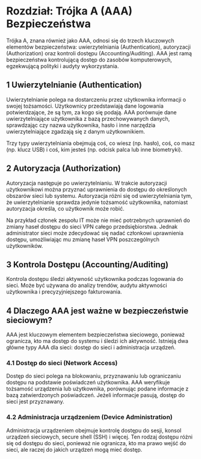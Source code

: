 # Rozdział: Trójka A (AAA) Bezpieczeństwa

Trójka A, znana również jako AAA, odnosi się do trzech kluczowych elementów bezpieczeństwa: uwierzytelniania (Authentication), autoryzacji (Authorization) oraz kontroli dostępu (Accounting/Auditing). AAA jest ramą bezpieczeństwa kontrolującą dostęp do zasobów komputerowych, egzekwującą polityki i audyty wykorzystania.

## 1 Uwierzytelnianie (Authentication)

Uwierzytelnianie polega na dostarczeniu przez użytkownika informacji o swojej tożsamości. Użytkownicy przedstawiają dane logowania potwierdzające, że są tym, za kogo się podają. AAA porównuje dane uwierzytelniające użytkownika z bazą przechowywanych danych, sprawdzając czy nazwa użytkownika, hasło i inne narzędzia uwierzytelniające zgadzają się z danym użytkownikiem.

Trzy typy uwierzytelniania obejmują coś, co wiesz (np. hasło), coś, co masz (np. klucz USB) i coś, kim jesteś (np. odcisk palca lub inne biometryki).

## 2 Autoryzacja (Authorization)

Autoryzacja następuje po uwierzytelnianiu. W trakcie autoryzacji użytkownikowi można przyznać uprawnienia do dostępu do określonych obszarów sieci lub systemu. Autoryzacja różni się od uwierzytelniania tym, że uwierzytelnianie sprawdza jedynie tożsamość użytkownika, natomiast autoryzacja określa, co użytkownik może robić.

Na przykład członek zespołu IT może nie mieć potrzebnych uprawnień do zmiany haseł dostępu do sieci VPN całego przedsiębiorstwa. Jednak administrator sieci może zdecydować się nadać członkowi uprawnienia dostępu, umożliwiając mu zmianę haseł VPN poszczególnych użytkowników.

## 3 Kontrola Dostępu (Accounting/Auditing)

Kontrola dostępu śledzi aktywność użytkownika podczas logowania do sieci. Może być używana do analizy trendów, audytu aktywności użytkownika i precyzyjniejszego fakturowania.

## 4 Dlaczego AAA jest ważne w bezpieczeństwie sieciowym?

AAA jest kluczowym elementem bezpieczeństwa sieciowego, ponieważ ogranicza, kto ma dostęp do systemu i śledzi ich aktywność. Istnieją dwa główne typy AAA dla sieci: dostęp do sieci i administracja urządzeń.

### 4.1 Dostęp do sieci (Network Access)

Dostęp do sieci polega na blokowaniu, przyznawaniu lub ograniczaniu dostępu na podstawie poświadczeń użytkownika. AAA weryfikuje tożsamość urządzenia lub użytkownika, porównując podane informacje z bazą zatwierdzonych poświadczeń. Jeżeli informacje pasują, dostęp do sieci jest przyznawany.

### 4.2 Administracja urządzeniem (Device Administration)

Administracja urządzeniem obejmuje kontrolę dostępu do sesji, konsol urządzeń sieciowych, secure shell (SSH) i więcej. Ten rodzaj dostępu różni się od dostępu do sieci, ponieważ nie ogranicza, kto ma prawo wejść do sieci, ale raczej do jakich urządzeń mogą mieć dostęp.